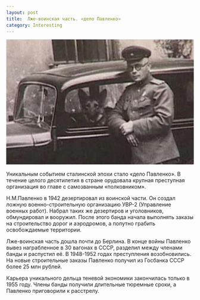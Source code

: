 ```yaml
---
layout: post
title:  Лже-воинская часть. «дело Павленко»
category: Interesting
---
```


![](/img/Лже_воинская.jpg)

Уникальным событием сталинской эпохи стало «дело Павленко». В течение целого десятилетия в стране орудовала крупная преступная организация во главе с самозванным «полковником».

Н.М.Павленко в 1942 дезертировал из воинской части. Он создал ложную военно-строительную организацию УВР-2 (Управление военных работ). Набрал таких же дезертиров и уголовников, обмундировал и вооружил. После этого банда начала выполнять заказы на строительство дорог и аэродромов, а попутно грабить освобождаемые территории.

Лже-воинская часть дошла почти до Берлина. В конце войны Павленко вывез награбленное в 30 вагонах в СССР, разделил между членами банды и распустил её. В 1948-1952 годах преступления возобновились. На новые строительные заказы Павленко получил из Госбанка СССР более 25 млн рублей.

Карьера уникального дельца теневой экономики закончилась только в 1955 году. Члены банды получили длительные тюремные сроки, а Павленко приговорили к расстрелу.